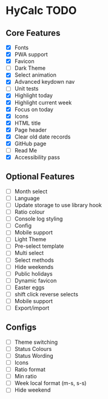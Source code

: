 # HyCalc TODO

## Core Features

 - [x] Fonts
 - [x] PWA support
 - [x] Favicon
 - [ ] Dark Theme
 - [x] Select animation
 - [x] Advanced keydown nav
 - [ ] Unit tests
 - [x] Highlight today
 - [x] Highlight current week
 - [x] Focus on today
 - [x] Icons
 - [x] HTML title
 - [x] Page header
 - [x] Clear old date records
 - [x] GitHub page
 - [ ] Read Me
 - [x] Accessibility pass
 
## Optional Features

 - [ ] Month select
 - [ ] Language
 - [ ] Update storage to use library hook
 - [ ] Ratio colour
 - [ ] Console log styling
 - [ ] Config
 - [ ] Mobile support
 - [ ] Light Theme
 - [ ] Pre-select template
 - [ ] Multi select
 - [ ] Select methods
 - [ ] Hide weekends
 - [ ] Public holidays
 - [ ] Dynamic favicon
 - [ ] Easter eggs
 - [ ] shift click reverse selects
 - [ ] Mobile support
 - [ ] Export/import

## Configs

  - [ ] Theme switching
  - [ ] Status Colours
  - [ ] Status Wording
  - [ ] Icons
  - [ ] Ratio format
  - [ ] Min ratio
  - [ ] Week local format (m-s, s-s)
  - [ ] Hide weekend